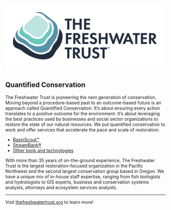 ![The Freshwater Trust](https://github.com/thefreshwatertrust/.github/blob/main/images/tft-logo-stacked.png) 

## Quantified Conservation

The Freshwater Trust is pioneering the next generation of conservation. Moving beyond a procedure-based past to an outcome-based future is an approach called Quantified Conservation. It’s about ensuring every action translates to a positive outcome for the environment. It’s about leveraging the best practices used by businesses and social sector organizations to restore the state of our natural resources.  We put quantified conservation to work and offer services that accelerate the pace and scale of restoration. 

* [BasinScout:tm:](basinscout.md)
* [StreamBank:registered:](streambank.md)
* [Other tools and technologies](tools.md)

With more than 35 years of on-the-ground experience, The Freshwater Trust is the largest restoration-focused organization in the Pacific Northwest and the second largest conservation group based in Oregon. We have a unique mix of in-house staff expertise, ranging from fish biologists and hydrologists to GIS experts, business and conservation systems analysts, attorneys and ecosystem services analysts.

----

Visit [thefreshwatertrust.org](https://thefreshwatertrust.org) to learn more!

